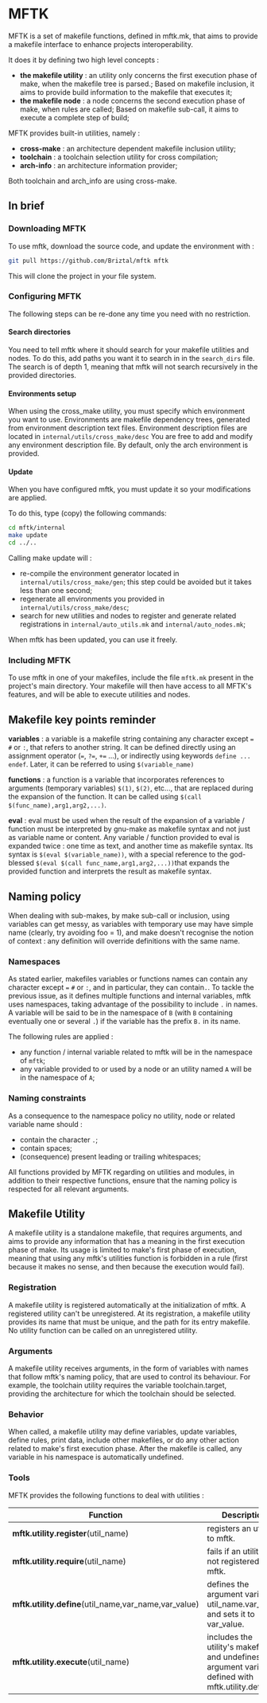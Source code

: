 # MFTK

MFTK is a set of makefile functions, defined in mftk.mk, that aims to provide 
a makefile interface to enhance projects interoperability.

It does it by defining two high level concepts :
- **the makefile utility** : an utility only concerns the first execution phase of make, 
when the makefile tree is parsed.;
Based on makefile inclusion, it aims to provide build information to the 
makefile that executes it;
- **the makefile node** : a node concerns the second execution phase of make, when 
rules are called; 
Based on makefile sub-call, it aims to execute a complete step of build;

MFTK provides built-in utilities, namely :
- **cross-make** : an architecture dependent makefile inclusion utility; 
- **toolchain** : a toolchain selection utility for cross compilation;
- **arch-info** : an architecture information provider;

Both toolchain and arch_info are using cross-make.

## In brief

### Downloading MFTK

To use mftk, download the source code, and update the environment with :

```bash
git pull https://github.com/Briztal/mftk mftk
```

This will clone the project in your file system.

### Configuring MFTK

The following steps can be re-done any time you need with no restriction.

#### Search directories

You need to tell mftk where it should search for your makefile utilities and 
nodes.
To do this, add paths you want it to search in in the `search_dirs` file.
The search is of depth 1, meaning that mftk will not search recursively in the 
provided directories.

#### Environments setup

When using the cross_make utility, you must specify which environment you 
want to use.
Environments are makefile dependency trees, generated from environment 
description text files.
Environment description files are located in `internal/utils/cross_make/desc`
You are free to add and modify any environment description file. By default, 
only the arch environment is provided.

#### Update

When you have configured mftk, you must update it so your modifications are 
applied.

To do this, type (copy) the following commands:

```bash
cd mftk/internal
make update
cd ../..
```

Calling make update will :
- re-compile the environment generator located in 
`internal/utils/cross_make/gen`;
this step could be avoided but it takes less than one second;
- regenerate all environments you provided in `internal/utils/cross_make/desc`;
- search for new utilities and nodes to register and generate related 
registrations in `internal/auto_utils.mk` and `internal/auto_nodes.mk`;

When mftk has been updated, you can use it freely.

### Including MFTK

To use mftk in one of your makefiles, include the file `mftk.mk` present in 
the project's main directory.
Your makefile will then have access to all MFTK's features, and will be able 
to execute utilities and nodes.

## Makefile key points reminder

**variables** : a variable is a makefile string containing any character except 
```=``` ```#``` or ```:```, that refers to another string.
It can be defined directly using an assignment operator (```=```,  ```?=```, 
```+=``` ...), or indirectly using keywords ```define ... endef```.
Later, it can be referred to using ```$(variable_name)```

**functions** : a function is a variable that incorporates references to arguments 
(temporary variables) ```$(1)```, ```$(2)```, etc..., that are replaced during
the expansion of the function.
It can be called using ```$(call $(func_name),arg1,arg2,...)```.

**eval** : eval must be used when the result of the expansion of a variable / 
function must be interpreted by gnu-make as makefile syntax and not just 
as variable name or content.
Any variable / function provided to eval is expanded twice : one time as text, 
and another time as makefile syntax.
Its syntax is ```$(eval $(variable_name))```, with a special reference to the 
god-blessed ```$(eval $(call func_name,arg1,arg2,...))```that expands the 
provided function and interprets the result as makefile syntax.

## Naming policy

When dealing with sub-makes, by make sub-call or inclusion, using variables 
can get messy, as variables with temporary use may have simple name (clearly, 
try avoiding foo = 1), and make doesn't recognise the notion of context : any 
definition will override definitions with the same name.

### Namespaces

As stated earlier, makefiles variables or functions names can contain any 
character except ```=``` ```#``` or ```:```, and in particular, they can 
contain```.```.
To tackle the previous issue, as it defines multiple functions and internal 
variables, mftk uses namespaces, taking advantage of the possibility to include 
```.``` in names.
A variable will be said to be in the namespace of ```B``` (with ```B```
containing eventually one or several ```.```) if the variable has the prefix
```B.``` in its name.

The following rules are applied :
- any function / internal variable related to mftk will be in the namespace of
```mftk```;
- any variable provided to or used by a node or an utility named ```A``` will 
be in the namespace of ```A```;

### Naming constraints

As a consequence to the namespace policy no utility, node or related variable 
name should :
- contain the character ```.```;
- contain spaces;
- (consequence) present leading or trailing whitespaces;

All functions provided by MFTK regarding on utilities and modules, in addition 
to their respective functions, ensure that the naming policy is respected for 
all relevant arguments.

## Makefile Utility

A makefile utility is a standalone makefile, that requires arguments, and aims 
to provide any information that has a meaning in the first execution phase of 
make.
Its usage is limited to make's first phase of execution, meaning that 
using any mftk's utilities function is forbidden in a rule (first because it
makes no sense, and then because the execution would fail).

### Registration

A makefile utility is registered automatically at the initialization of mftk. 
A registered utility can't be unregistered.
At its registration, a makefile utility provides its name that must be unique, 
and the path for its entry makefile.
No utility function can be called on an unregistered utility.

### Arguments

A makefile utility receives arguments, in the form of variables with names 
that follow mftk's naming policy, that are used to control its behaviour.
For example, the toolchain utility requires the variable toolchain.target, 
providing the architecture for which the toolchain should be selected.

### Behavior

When called, a makefile utility may define variables, update variables, 
define rules, print data, include other makefiles, or do any other action 
related to make's first execution phase.
After the makefile is called, any variable in his namespace is automatically 
undefined.

### Tools

MFTK provides the following functions to deal with utilities :

Function | Description
---- | -------------
**mftk.utility.register**(util_name) | registers an utility to mftk.
**mftk.utility.require**(util_name) | fails if an utility is not registered to mftk.
**mftk.utility.define**(util_name,var_name,var_value) | defines the argument variable util_name.var_name and sets it to var_value.
**mftk.utility.execute**(util_name) | includes the utility's makefile, and undefines any argument variable defined with mftk.utility.define.
